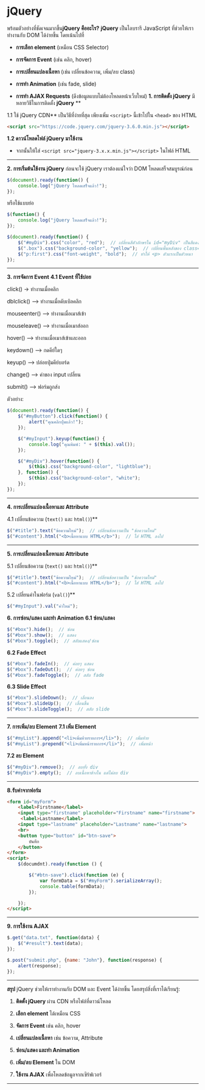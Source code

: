 # jQuery
พร้อมตัวอย่างที่ชัดเจนมากขึ้น**jQuery คืออะไร?** **jQuery**  เป็นไลบรารี JavaScript ที่ช่วยให้เราทำงานกับ DOM ได้ง่ายขึ้น โดยเน้นไปที่ 
- **การเลือก element**  (เหมือน CSS Selector)
 
- **การจัดการ Event**  (เช่น คลิก, hover)
 
- **การเปลี่ยนแปลงเนื้อหา**  (เช่น เปลี่ยนข้อความ, เพิ่ม/ลบ class)
 
- **การทำ Animation**  (เช่น fade, slide)
 
- **การทำ AJAX Requests**  (ดึงข้อมูลแบบไม่ต้องโหลดหน้าเว็บใหม่)
**1. การติดตั้ง jQuery** มีหลายวิธีในการติดตั้ง **jQuery** **

1.1 ใช้ jQuery CDN** เป็นวิธีที่ง่ายที่สุด เพียงเพิ่ม `<script>` นี้เข้าไปใน `<head>` ของ HTML

```html
<script src="https://code.jquery.com/jquery-3.6.0.min.js"></script>
```
**1.2 ดาวน์โหลดไฟล์ jQuery มาใช้งาน**  
 
- จากนั้นให้ใส่ `<script src="jquery-3.x.x.min.js"></script>` ในไฟล์ HTML


---

**2. การเริ่มต้นใช้งาน jQuery** 
ก่อนจะใช้ jQuery เราต้องแน่ใจว่า DOM โหลดเสร็จสมบูรณ์ก่อน


```javascript
$(document).ready(function() {
    console.log("jQuery โหลดเสร็จแล้ว!");
});
```

หรือใช้แบบย่อ


```javascript
$(function() {
    console.log("jQuery โหลดเสร็จแล้ว!");
});
```



```javascript
$(document).ready(function() {
    $("#myDiv").css("color", "red");  // เปลี่ยนสีตัวอักษรใน id="myDiv" เป็นสีแดง
    $(".box").css("background-color", "yellow");  // เปลี่ยนพื้นหลังของ class="box"
    $("p:first").css("font-weight", "bold");  // ทำให้ <p> ตัวแรกเป็นตัวหนา
});
```


---

**3. การจัดการ Event** **4.1 Event ที่ใช้บ่อย** 

click() -> ทำงานเมื่อคลิก 

dblclick() --> ทำงานเมื่อดับเบิลคลิก 

mouseenter() --> ทำงานเมื่อเมาส์เข้า 

mouseleave() --> ทำงานเมื่อเมาส์ออก 

hover() --> ทำงานเมื่อเมาส์เข้าและออก 

keydown() --> กดคีย์ใดๆ 

keyup() --> ปล่อยปุ่มคีย์บอร์ด 

change() --> ค่าของ input เปลี่ยน

submit() --> ฟอร์มถูกส่ง


ตัวอย่าง:


```javascript
$(document).ready(function() {
    $("#myButton").click(function() {
        alert("คุณคลิกปุ่มแล้ว!");
    });

    $("#myInput").keyup(function() {
        console.log("คุณพิมพ์: " + $(this).val());
    });

    $("#myDiv").hover(function() {
        $(this).css("background-color", "lightblue");
    }, function() {
        $(this).css("background-color", "white");
    });
});
```

---

**4. การเปลี่ยนแปลงเนื้อหาและ Attribute** 

4.1 เปลี่ยนข้อความ (`text()` และ `html()`)** 

```javascript
$("#title").text("ข้อความใหม่");  // เปลี่ยนข้อความเป็น "ข้อความใหม่"
$("#content").html("<b>เนื้อหาแบบ HTML</b>");  // ใส่ HTML ลงไป
```

---

**5. การเปลี่ยนแปลงเนื้อหาและ Attribute** 

5.1 เปลี่ยนข้อความ (`text()` และ `html()`)** 

```javascript
$("#title").text("ข้อความใหม่");  // เปลี่ยนข้อความเป็น "ข้อความใหม่"
$("#content").html("<b>เนื้อหาแบบ HTML</b>");  // ใส่ HTML ลงไป
```
5.2 เปลี่ยนค่าในฟอร์ม (`val()`)** 

```javascript
$("#myInput").val("ค่าใหม่");
```


**6. การซ่อน/แสดง และทำ Animation** **6.1 ซ่อน/แสดง** 

```javascript
$("#box").hide();  // ซ่อน
$("#box").show();  // แสดง
$("#box").toggle();  // สลับแสดง/ซ่อน
```
**6.2 Fade Effect** 

```javascript
$("#box").fadeIn();  // ค่อยๆ แสดง
$("#box").fadeOut();  // ค่อยๆ ซ่อน
$("#box").fadeToggle();  // สลับ fade
```
**6.3 Slide Effect** 

```javascript
$("#box").slideDown();  // เลื่อนลง
$("#box").slideUp();  // เลื่อนขึ้น
$("#box").slideToggle();  // สลับ slide
```


---

**7. การเพิ่ม/ลบ Element** **7.1 เพิ่ม Element** 

```javascript
$("#myList").append("<li>เพิ่มท้ายรายการ</li>");  // เพิ่มท้าย
$("#myList").prepend("<li>เพิ่มหน้ารายการ</li>");  // เพิ่มหน้า
```
**7.2 ลบ Element** 

```javascript
$("#myDiv").remove();  // ลบทั้ง div
$("#myDiv").empty();  // ลบเนื้อหาข้างใน แต่ไม่ลบ div
```


---

**8.รับค่าจากฟอร์ม**

```html
<form id="myForm">
    <label>Firstname</label>
    <input type="firstname" placeholder="Firstname" name="firstname">
     <label>Lastname</label>
    <input type="lastname" placeholder="Lastname" name="lastname">
    <br>
    <button type="button" id="btn-save">
        บันทึก
    </button>
</form>
<script>
    $(documdnt).ready(function () {

        $("#btn-save").click(function (e) {
            var formData = $("#myForm").serializeArray();
            console.table(formData);
        }); 

    });
</script>
```

---

**9. การใช้งาน AJAX** 

```javascript
$.get("data.txt", function(data) {
    $("#result").text(data);
});
```


```javascript
$.post("submit.php", {name: "John"}, function(response) {
    alert(response);
});
```


---

**สรุป** 
jQuery ช่วยให้เราทำงานกับ DOM และ Event ได้ง่ายขึ้น โดยสรุปสิ่งที่เราได้เรียนรู้:
 
1. **ติดตั้ง jQuery**  ผ่าน CDN หรือไฟล์ที่ดาวน์โหลด
 
2. **เลือก element**  ได้เหมือน CSS
 
3. **จัดการ Event**  เช่น คลิก, hover
 
4. **เปลี่ยนแปลงเนื้อหา**  เช่น ข้อความ, Attribute
 
5. **ซ่อน/แสดง และทำ Animation**
 
6. **เพิ่ม/ลบ Element**  ใน DOM
 
7. **ใช้งาน AJAX**  เพื่อโหลดข้อมูลจากเซิร์ฟเวอร์


---
